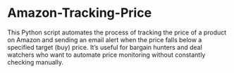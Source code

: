 # Amazon-Tracking-Price
This Python script automates the process of tracking the price of a product on Amazon and sending an email alert when the price falls below a specified target (buy) price. It’s useful for bargain hunters and deal watchers who want to automate price monitoring without constantly checking manually.
